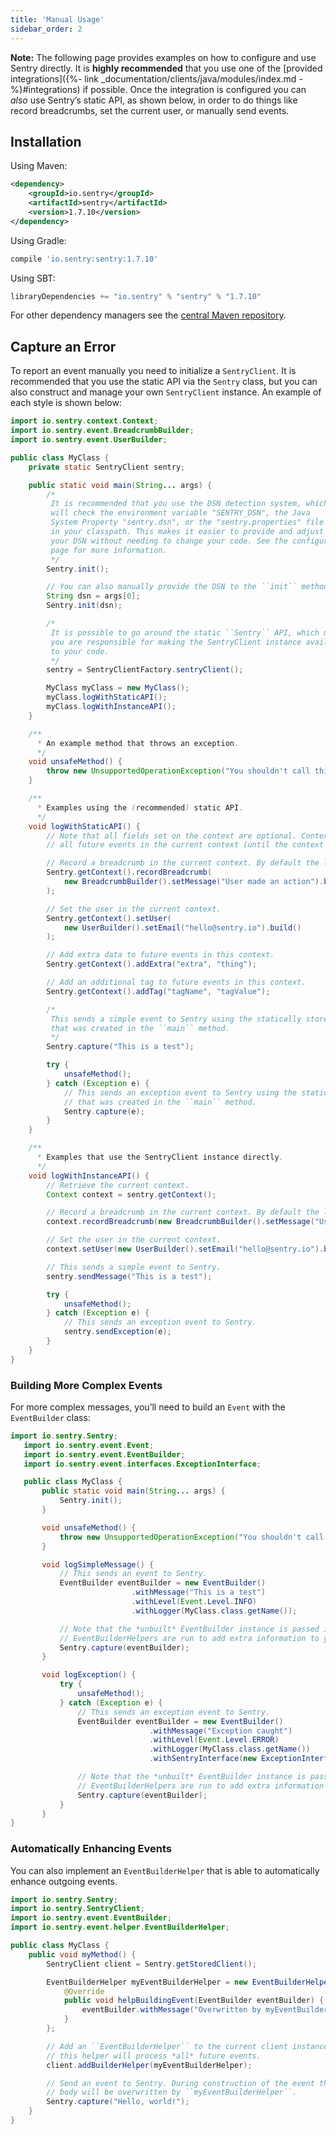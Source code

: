 ```yaml
---
title: 'Manual Usage'
sidebar_order: 2
---
```


**Note:** The following page provides examples on how to configure and use Sentry directly. It is **highly recommended** that you use one of the [provided integrations]({%- link _documentation/clients/java/modules/index.md -%}#integrations) if possible. Once the integration is configured you can _also_ use Sentry’s static API, as shown below, in order to do things like record breadcrumbs, set the current user, or manually send events.

<!-- WIZARD installation -->
## Installation

Using Maven:

```xml
<dependency>
    <groupId>io.sentry</groupId>
    <artifactId>sentry</artifactId>
    <version>1.7.10</version>
</dependency>
```

Using Gradle:

```groovy
compile 'io.sentry:sentry:1.7.10'
```

Using SBT:

```scala
libraryDependencies += "io.sentry" % "sentry" % "1.7.10"
```

For other dependency managers see the [central Maven repository](https://search.maven.org/#artifactdetails%7Cio.sentry%7Csentry%7C1.7.10%7Cjar).
<!-- ENDWIZARD -->

<!-- WIZARD capture-an-error -->
## Capture an Error

To report an event manually you need to initialize a `SentryClient`. It is recommended that you use the static API via the `Sentry` class, but you can also construct and manage your own `SentryClient` instance. An example of each style is shown below:

```java
import io.sentry.context.Context;
import io.sentry.event.BreadcrumbBuilder;
import io.sentry.event.UserBuilder;

public class MyClass {
    private static SentryClient sentry;

    public static void main(String... args) {
        /*
         It is recommended that you use the DSN detection system, which
         will check the environment variable "SENTRY_DSN", the Java
         System Property "sentry.dsn", or the "sentry.properties" file
         in your classpath. This makes it easier to provide and adjust
         your DSN without needing to change your code. See the configuration
         page for more information.
         */
        Sentry.init();

        // You can also manually provide the DSN to the ``init`` method.
        String dsn = args[0];
        Sentry.init(dsn);

        /*
         It is possible to go around the static ``Sentry`` API, which means
         you are responsible for making the SentryClient instance available
         to your code.
         */
        sentry = SentryClientFactory.sentryClient();

        MyClass myClass = new MyClass();
        myClass.logWithStaticAPI();
        myClass.logWithInstanceAPI();
    }

    /**
      * An example method that throws an exception.
      */
    void unsafeMethod() {
        throw new UnsupportedOperationException("You shouldn't call this!");
    }

    /**
      * Examples using the (recommended) static API.
      */
    void logWithStaticAPI() {
        // Note that all fields set on the context are optional. Context data is copied onto
        // all future events in the current context (until the context is cleared).

        // Record a breadcrumb in the current context. By default the last 100 breadcrumbs are kept.
        Sentry.getContext().recordBreadcrumb(
            new BreadcrumbBuilder().setMessage("User made an action").build()
        );

        // Set the user in the current context.
        Sentry.getContext().setUser(
            new UserBuilder().setEmail("hello@sentry.io").build()
        );

        // Add extra data to future events in this context.
        Sentry.getContext().addExtra("extra", "thing");

        // Add an additional tag to future events in this context.
        Sentry.getContext().addTag("tagName", "tagValue");

        /*
         This sends a simple event to Sentry using the statically stored instance
         that was created in the ``main`` method.
         */
        Sentry.capture("This is a test");

        try {
            unsafeMethod();
        } catch (Exception e) {
            // This sends an exception event to Sentry using the statically stored instance
            // that was created in the ``main`` method.
            Sentry.capture(e);
        }
    }

    /**
      * Examples that use the SentryClient instance directly.
      */
    void logWithInstanceAPI() {
        // Retrieve the current context.
        Context context = sentry.getContext();

        // Record a breadcrumb in the current context. By default the last 100 breadcrumbs are kept.
        context.recordBreadcrumb(new BreadcrumbBuilder().setMessage("User made an action").build());

        // Set the user in the current context.
        context.setUser(new UserBuilder().setEmail("hello@sentry.io").build());

        // This sends a simple event to Sentry.
        sentry.sendMessage("This is a test");

        try {
            unsafeMethod();
        } catch (Exception e) {
            // This sends an exception event to Sentry.
            sentry.sendException(e);
        }
    }
}
```
<!-- ENDWIZARD -->

### Building More Complex Events

For more complex messages, you’ll need to build an `Event` with the `EventBuilder` class:

```java
import io.sentry.Sentry;
   import io.sentry.event.Event;
   import io.sentry.event.EventBuilder;
   import io.sentry.event.interfaces.ExceptionInterface;

   public class MyClass {
       public static void main(String... args) {
           Sentry.init();
       }

       void unsafeMethod() {
           throw new UnsupportedOperationException("You shouldn't call this!");
       }

       void logSimpleMessage() {
           // This sends an event to Sentry.
           EventBuilder eventBuilder = new EventBuilder()
                           .withMessage("This is a test")
                           .withLevel(Event.Level.INFO)
                           .withLogger(MyClass.class.getName());

           // Note that the *unbuilt* EventBuilder instance is passed in so that
           // EventBuilderHelpers are run to add extra information to your event.
           Sentry.capture(eventBuilder);
       }

       void logException() {
           try {
               unsafeMethod();
           } catch (Exception e) {
               // This sends an exception event to Sentry.
               EventBuilder eventBuilder = new EventBuilder()
                               .withMessage("Exception caught")
                               .withLevel(Event.Level.ERROR)
                               .withLogger(MyClass.class.getName())
                               .withSentryInterface(new ExceptionInterface(e));

               // Note that the *unbuilt* EventBuilder instance is passed in so that
               // EventBuilderHelpers are run to add extra information to your event.
               Sentry.capture(eventBuilder);
           }
       }
}
```

### Automatically Enhancing Events

You can also implement an `EventBuilderHelper` that is able to automatically enhance outgoing events.

```java
import io.sentry.Sentry;
import io.sentry.SentryClient;
import io.sentry.event.EventBuilder;
import io.sentry.event.helper.EventBuilderHelper;

public class MyClass {
    public void myMethod() {
        SentryClient client = Sentry.getStoredClient();

        EventBuilderHelper myEventBuilderHelper = new EventBuilderHelper() {
            @Override
            public void helpBuildingEvent(EventBuilder eventBuilder) {
                eventBuilder.withMessage("Overwritten by myEventBuilderHelper!");
            }
        };

        // Add an ``EventBuilderHelper`` to the current client instance. Note that
        // this helper will process *all* future events.
        client.addBuilderHelper(myEventBuilderHelper);

        // Send an event to Sentry. During construction of the event the message
        // body will be overwritten by ``myEventBuilderHelper``.
        Sentry.capture("Hello, world!");
    }
}
```
